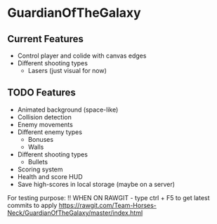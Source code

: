 # GuardianOfTheGalaxy

## Current Features
* Control player and colide with canvas edges
* Different shooting types
  * Lasers (just visual for now)

## TODO Features
* Animated background (space-like)
* Collision detection
* Enemy movements
* Different enemy types
  * Bonuses
  * Walls
* Different shooting types
  * Bullets
* Scoring system
* Health and score HUD
* Save high-scores in local storage (maybe on a server)

For testing purpose:
!! WHEN ON RAWGIT - type ctrl + F5 to get latest commits to apply
https://rawgit.com/Team-Horses-Neck/GuardianOfTheGalaxy/master/index.html

